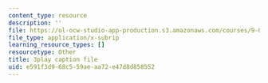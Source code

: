 ```yaml
---
content_type: resource
description: ''
file: https://ol-ocw-studio-app-production.s3.amazonaws.com/courses/9-00sc-introduction-to-psychology-fall-2011/e591f3d968c559aeaa72e47d8d858552_qZdm4mpQA_8.vtt
file_type: application/x-subrip
learning_resource_types: []
resourcetype: Other
title: 3play caption file
uid: e591f3d9-68c5-59ae-aa72-e47d8d858552
---
```


